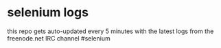 selenium logs
=============

this repo gets auto-updated every 5 minutes with the latest logs from the freenode.net IRC channel #selenium
